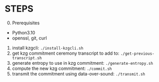 # STEPS
0. Prerequisites
  - Python3.10
  - openssl, git, curl
1. install kzgcli: `./install-kzgcli.sh`
2. get kzg commitment ceremony transcript to add to: `./get-previous-transcript.sh`
3. generate entropy to use in kzg commitment: `./generate-entropy.sh`
4. compute the new kzg commitment: `./commit.sh`
5. transmit the commitment using data-over-sound: `./transmit.sh`